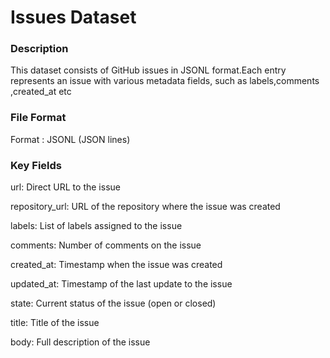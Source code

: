 # Issues Dataset
### Description 
This dataset consists of GitHub issues in JSONL format.Each entry represents an issue
with various metadata fields, such as labels,comments ,created_at  etc

### File Format
Format : JSONL (JSON lines)

### Key Fields
url: Direct URL to the issue

repository_url: URL of the repository where the issue was created

labels: List of labels assigned to the issue

comments: Number of comments on the issue

created_at: Timestamp when the issue was created

updated_at: Timestamp of the last update to the issue

state: Current status of the issue (open or closed)

title: Title of the issue

body: Full description of the issue

